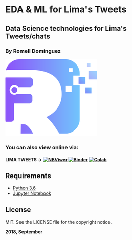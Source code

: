 # EDA & ML for Lima's Tweets

## Data Science technologies for Lima's Tweets/chats

### By Romell Domínguez
[![](snapshot/icono.png)](https://www.romellfudi.com/)

### You can also view online via:

#### LIMA TWEETS -> [![NBViwer](https://img.shields.io/badge/display-nbviwer-blue.svg)](http://nbviewer.jupyter.org/github/romellfudi/LimaTweets_NLP_TFIDF/blob/master/Notebook.ipynb) [![Binder](https://mybinder.org/badge.svg)](https://mybinder.org/v2/gh/romellfudi/LimaTweets_NLP_TFIDF/master?filepath=Notebook.ipynb) [![Colab](https://colab.research.google.com/assets/colab-badge.svg)](https://colab.research.google.com/github/romellfudi/LimaTweets_NLP_TFIDF/blob/master/Notebook.ipynb)

## Requirements

* [Python 3.6](https://www.python.org/downloads/release/python-360/)
* [Jupyter Notebook](http://jupyter.org/)

## License

MIT. See the LICENSE file for the copyright notice.

**2018, September**